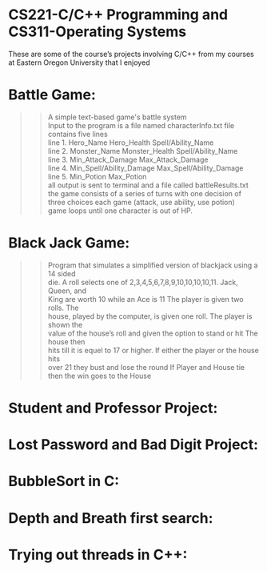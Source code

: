 # CS221-C/C++ Programming and CS311-Operating Systems  
  
These are some of the course’s projects involving C/C++ from my courses at Eastern Oregon University that I enjoyed  

# Battle Game:  
>>A simple text-based game's battle system  
Input to the program is a file named characterInfo.txt file contains five lines  
line 1. Hero_Name Hero_Health Spell/Ability_Name  
line 2. Monster_Name Monster_Health Spell/Ability_Name  
line 3. Min_Attack_Damage Max_Attack_Damage  
line 4. Min_Spell/Ability_Damage Max_Spell/Ability_Damage  
line 5. Min_Potion Max_Potion  
all output is sent to terminal and a file called battleResults.txt  
the game consists of a series of turns with one decision of three choices each game (attack, use ability, use potion)  
game loops until one character is out of HP.  

# Black Jack Game:  
>>Program that simulates a simplified version of blackjack using a 14 sided  
die. A roll selects one of 2,3,4,5,6,7,8,9,10,10,10,10,11. Jack, Queen, and  
King are worth 10 while an Ace is 11 The player is given two rolls. The  
house, played by the computer, is given one roll. The player is shown the  
value of the house’s roll and given the option to stand or hit The house then  
hits till it is equel to 17 or higher. If either the player or the house hits  
over 21 they bust and lose the round If Player and House tie then the win goes to the House  

# Student and Professor Project: 

# Lost Password and Bad Digit Project: 

# BubbleSort in C: 

# Depth and Breath first search: 

# Trying out threads in C++: 
